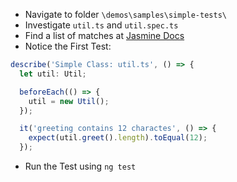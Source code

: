 - Navigate to folder `\demos\samples\simple-tests\`
- Investigate `util.ts` and `util.spec.ts`
- Find a list of matches at [Jasmine Docs](https://jasmine.github.io/api/edge/matchers.html)
- Notice the First Test:

```typescript
describe('Simple Class: util.ts', () => {
  let util: Util;

  beforeEach(() => {
    util = new Util();
  });

  it('greeting contains 12 charactes', () => {
    expect(util.greet().length).toEqual(12);
  });
```

- Run the Test using `ng test`
